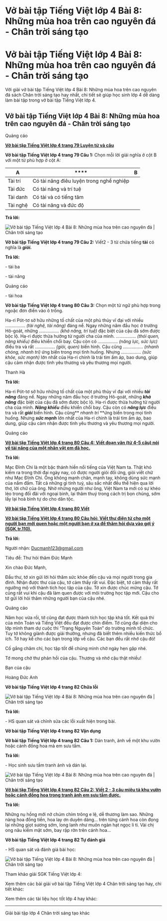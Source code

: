 # Vở bài tập Tiếng Việt lớp 4 Bài 8: Những mùa hoa trên cao nguyên đá - Chân trời sáng tạo

# Vở bài tập Tiếng Việt lớp 4 Bài 8: Những mùa hoa trên cao nguyên đá - Chân trời sáng tạo

Với giải vở bài tập Tiếng Việt lớp 4 Bài 8: Những mùa hoa trên cao nguyên đá sách Chân trời sáng tạo hay nhất, chi tiết sẽ giúp học sinh lớp 4 dễ dàng làm bài tập trong vở bài tập Tiếng Việt lớp 4.

## Vở bài tập Tiếng Việt lớp 4 Bài 8: Những mùa hoa trên cao nguyên đá - Chân trời sáng tạo

Quảng cáo

[**Vở bài tập Tiếng Việt lớp 4 trang 79 Luyện từ và câu**](https://vietjack.com/vbt-tieng-viet-4-ct/luyen-tu-va-cau-trang-79-vbt-tieng-viet-4-tap-1.jsp)

**Vở bài tập Tiếng Việt lớp 4 trang 79 Câu 1:** Chọn mỗi lời giải nghĩa ở cột B với một từ phù hợp ở cột A:

**A** |  **** |  **B**  
---|---|---  
Tài trí |  Có tài năng điêu luyện trong nghề nghiệp  
Tài đức |  Có tài năng và trí tuệ  
Tài danh |  Có tài và có tiếng tăm  
Tài nghệ |  Có tài năng và đức độ  
  
**Trả lời:**

![Vở bài tập Tiếng Việt lớp 4 Bài 8: Những mùa hoa trên cao nguyên đá | Chân trời sáng tạo](https://vietjack.com/vbt-tieng-viet-4-ct/images/bai-8-nhung-mua-hoa-tren-cao-nguyen-da-189704.PNG)

**Vở bài tập Tiếng Việt lớp 4 trang 79 Câu 2:** Viết2 - 3 từ chứa tiếng **tài** có nghĩa là _**giỏi.**_

**Trả lời:**

\- tài ba

\- tài năng

Quảng cáo

\- tài hoa

**Vở bài tập Tiếng Việt lớp 4 trang 80 Câu 3:** Chọn một từ ngữ phù hợp trong ngoặc đơn điền vào ô trống.

Ha-ri Pót-tơ sở hữu những tố chất của một phù thủy vĩ đại với nhiều ……………. _(tài nghệ, tài năng)_ đáng nể. Ngay những năm đầu học ở trường Hô-goát, những ……………. _(khả năng, trí tuệ)_ đặc biệt của cậu đã sớm được bộc lộ. Ha-ri được thừa hưởng từ người cha của mình. ……………. _(thói quen, năng khiếu)_ điều khiển chổi bay. Cậu còn có ……………. _(năng lực, sức lực)_ điều tra và rất ……………. _(giỏi, quen)_ biến hình. Cậu cũng ……………. _(nhanh chóng, nhanh trí)_ ứng biến trong mọi tình huống. Nhưng ……………. _(sức khỏe, sức mạnh)_ lớn nhất của Ha-ri chính là trái tim ấm áp, bao dung, giúp cậu cảm nhận được tình yêu thương và yêu thương mọi người.

Thanh Hà

**Trả lời:**

Ha-ri Pót-tơ sở hữu những tố chất của một phù thủy vĩ đại với nhiều _**tài năng**_ đáng nể. Ngay những năm đầu học ở trường Hô-goát, những _**khả năng**_ đặc biệt của cậu đã sớm được bộc lộ. Ha-ri được thừa hưởng từ người cha của mình. _**Năng khiếu**_ điều khiển chổi bay. Cậu còn có **_năng lực_** điều tra và rất **_giỏi_** biến hình. Cậu cũng** _nhanh trí_ **ứng biến trong mọi tình huống. Nhưng _**sức mạnh**_ lớn nhất của Ha-ri chính là trái tim ấm áp, bao dung, giúp cậu cảm nhận được tình yêu thương và yêu thương mọi người.

Quảng cáo

[**Vở bài tập Tiếng Việt lớp 4 trang 80 Câu 4:** **Viết đoạn văn (từ 4-5 câu) nói về tài năng của một nhân vật em đã học.**](https://vietjack.com/vbt-tieng-viet-4-ct/viet-doan-van-tu-4-5-cau-noi-ve-tai-nang-vm.jsp)

**Trả lời:**

Mạc Đĩnh Chi là một bậc thánh hiền nổi tiếng của Việt Nam ta. Thật khó kiếm ra trong thời đại ngày nay, có được người giỏi đối ứng, giỏi viết chữ như Mạc Đĩnh Chi. Ông không mạnh chân, mạnh tay, không dùng sức mạnh của nắm đấm. Tất cả những gì tinh tuý, sâu sắc nhất đều thể hiện qua lời thơ, lời chữ của ông. Nhờ những người như ông, Việt Nam ta mới có sự khéo léo trong đối đãi với ngoại binh, lại thâm thuý trong cách trị bọn chúng, sớm lấy lại hoà bình tự do cho dân tộc.

[**Vở bài tập Tiếng Việt lớp 4 trang 80 Viết**](https://vietjack.com/vbt-tieng-viet-4-ct/viet-trang-80-vbt-tieng-viet-4-tap-1.jsp)

[**Vở bài tập Tiếng Việt lớp 4 trang 80 Câu hỏi:** **Viết thư điện tử cho một người bạn mới quen hoặc một người bạn ở xa để thăm hỏi dựa vào gợi ý (SGK,tr.110).**](https://vietjack.com/vbt-tieng-viet-4-ct/viet-thu-dien-tu-cho-mot-nguoi-ban-moi-quen-vm.jsp)

**Trả lời:**

Người nhận: Ducmanh123@gmail.com

Tiêu đề: Thư hỏi thăm Đức Mạnh

Xin chào Đức Mạnh,

Đầu thư, tớ xin gửi lời hỏi thăm sức khỏe đến cậu và mọi người trong gia đình. Nhận được thư của cậu, tớ cảm thấy rất vui. Đặc biệt, tớ cảm thấy rất ngưỡng mộ với thành tích học tập của cậu. Tớ xin được chúc mừng cậu. Tớ cũng rất vui khi cậu đã làm quen được với môi trường học tập mới. Cậu cho tớ gửi lời hỏi thăm những người bạn của cậu nhé.

Quảng cáo

Năm học vừa rồi, tớ cũng đạt được thành tích học tập khá tốt. Kết quả thi của môn Toán và Tiếng Việt đều đạt được chín điểm. Tớ cũng đại diện cho lớp mình tham dự cuộc thi “Trạng Nguyên Toán” do trường mình tổ chức. Tuy tớ không giành được giải thưởng, nhưng đã biết thêm nhiều kiến thức bổ ích. Tớ hay kể cho các bạn trong lớp về cậu. Các bạn đều rất nhớ cậu đó!

Cố gắng chăm chỉ, học tập tốt để chúng mình chờ ngày hẹn gặp nhé.

Tớ mong chờ thư phản hồi của cậu. Thương và nhớ cậu thật nhiều!

Bạn của cậu

Hoàng Đức Anh

**Vở bài tập Tiếng Việt lớp 4 trang 82 Chữa lỗi**

![Vở bài tập Tiếng Việt lớp 4 Bài 8: Những mùa hoa trên cao nguyên đá | Chân trời sáng tạo](https://vietjack.com/vbt-tieng-viet-4-ct/images/bai-8-nhung-mua-hoa-tren-cao-nguyen-da-189705.PNG)

**Trả lời:**

\- HS quan sát và chỉnh sửa các lỗi xuất hiện trong bài. 

**Vở bài tập Tiếng Việt lớp 4 trang 82 Vận dụng**

**Vở bài tập Tiếng Việt lớp 4 trang 82 Câu 1:** Dán tranh, ảnh về một khu vườn hoặc cánh đồng hoa mà em sưu tầm.

**Trả lời:**

\- Học sinh sưu tầm tranh ảnh và dán lại.

![Vở bài tập Tiếng Việt lớp 4 Bài 8: Những mùa hoa trên cao nguyên đá | Chân trời sáng tạo](https://vietjack.com/vbt-tieng-viet-4-ct/images/bai-8-nhung-mua-hoa-tren-cao-nguyen-da-189706.PNG)

[**Vở bài tập Tiếng Việt lớp 4 trang 82 Câu 2:** **Viết 2 - 3 câu miêu tả khu vườn hoặc cánh đồng hoa trong tranh ảnh em sưu tầm được.**](https://vietjack.com/vbt-tieng-viet-4-ct/viet-2-3-cau-mieu-ta-khu-vuon-hoac-canh-dong-vm.jsp)

**Trả lời:**

Những nụ hồng mới nở chúm chím trông e lệ, dễ thương làm sao. Những nàng hoa đồng tiền, hoa lay ơn duyên dáng... trên từng cánh hoa còn đọng lại những giọt sương sớm, long lanh như muôn ngàn hạt ngọc li ti. Vài chị ong nâu kiếm mật sớm, bay rập rờn trên cánh hoa...

**Vở bài tập Tiếng Việt lớp 4 trang 82 Tự đánh giá**

\- HS quan sát và đánh giá bài học: 

![Vở bài tập Tiếng Việt lớp 4 Bài 8: Những mùa hoa trên cao nguyên đá | Chân trời sáng tạo](https://vietjack.com/vbt-tieng-viet-4-ct/images/bai-8-nhung-mua-hoa-tren-cao-nguyen-da-189707.PNG)

Tham khảo giải SGK Tiếng Việt lớp 4:

Xem thêm các bài giải vở bài tập Tiếng Việt lớp 4 Chân trời sáng tạo hay, chi tiết khác:

Xem thêm các tài liệu học tốt lớp 4 hay khác:

* * *

Giải bài tập lớp 4 Chân trời sáng tạo khác
